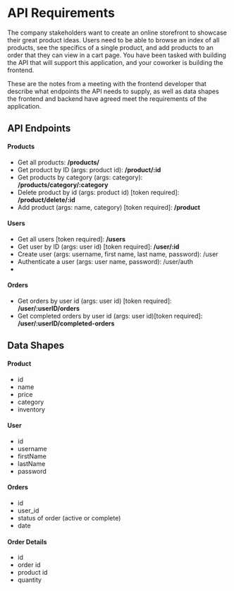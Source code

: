 # API Requirements
The company stakeholders want to create an online storefront to showcase their great product ideas. Users need to be able to browse an index of all products, see the specifics of a single product, and add products to an order that they can view in a cart page. You have been tasked with building the API that will support this application, and your coworker is building the frontend.

These are the notes from a meeting with the frontend developer that describe what endpoints the API needs to supply, as well as data shapes the frontend and backend have agreed meet the requirements of the application.

## API Endpoints
#### Products
- Get all products: **/products/**
- Get product by ID (args: product id): **/product/:id**
- Get products by category (args: category): **/products/category/:category**
- Delete product by id (args: product id) [token required]: **/product/delete/:id**
- Add product (args: name, category) [token required]: **/product**
#### Users
- Get all users [token required]: **/users**
- Get user by ID (args: user id) [token required]: **/user/:id**
- Create user (args: username, first name, last name, password): /user
- Authenticate a user (args: user name, password): /user/auth
- 
#### Orders
- Get orders by user id (args: user id) [token required]: **/user/:userID/orders**
- Get completed orders by user id (args: user id)[token required]: **/user/:userID/completed-orders**

## Data Shapes
#### Product
- id
- name
- price
- category
- inventory

#### User
- id
- username
- firstName
- lastName
- password

#### Orders
- id
- user_id
- status of order (active or complete)
- date

#### Order Details
- id
- order id
- product id
- quantity
